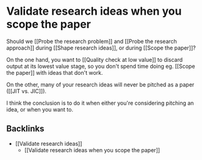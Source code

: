 # Validate research ideas when you scope the paper
Should we [[Probe the research problem]] and [[Probe the research approach]] during [[Shape research ideas]], or during [[Scope the paper]]?

On the one hand, you want to [[Quality check at low value]] to discard output at its lowest value stage, so you don't spend time doing eg. [[Scope the paper]] with ideas that don't work.
 
On the other, many of your research ideas will never be pitched as a paper ([[JIT vs. JIC]]). 

I think the conclusion is to do it when either you're considering pitching an idea, or when you want to.

## Backlinks
* [[Validate research ideas]]
	* [[Validate research ideas when you scope the paper]]

<!-- {BearID:6483DEE8-4A67-4E06-BF98-272521F4A7C6-469-000005347633DD66} -->
